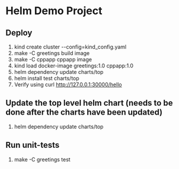 # Helm Demo Project

## Deploy

1. kind create cluster --config=kind_config.yaml
2. make -C greetings build image
3. make -C cppapp cppapp image
4. kind load docker-image greetings:1.0 cppapp:1.0
5. helm dependency update charts/top
6. helm install test charts/top
7. Verify using curl http://127.0.0.1:30000/hello

## Update the top level helm chart (needs to be done after the charts have been updated)

1. helm dependency update charts/top

## Run unit-tests

1. make -C greetings test